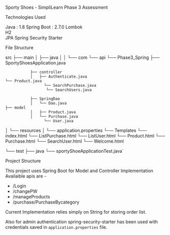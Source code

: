  Sporty Shoes - SimpliLearn Phase 3 Assessment

 Technologies Used

 Java : 1.8 
 Spring Boot : 2.7.0 
 Lombok  
 H2  
 JPA 
 Spring Security Starter 
 


 File Structure


src
├── main
│   ├── java
│   │   └── com
       └── api
           └── Phase3_Spring
               ├── SportyShoesApplication.java
            
               ├── controller
               │   ├── Authenticate.java                                                                                                                                    		 └── Product.java
                     └── SearchPurchase.java
                      └── SearchUsers.java

               ├── SpringDao
               │   └── Dao.java                                                                                     ├── model
               │   ├── Product.java
               │   └── Purchase.java
                     └── User.java

│   └── resources
│       └── application.properties
           └── Templates
└── index.html
└── ListPurchase.html
└── ListUser.html
└── Product.html
└── Purchase.html
└── SearchUser.html
└── Welcome.html


└── test
    ├── java
    └── sportyShoeApplicationTest.java`

 Project Structure

This project uses Spring Boot for Model and Controller Implementation
Availaible apis are -
  - /Login
  - /changePW
  - /manageProducts
  - /purchase/PurchaseBycategory

Current Implementation relies simply on String for storing order list.

Also for admin authentication spring-security-starter has been used with credentials saved in `application.properties` file.
